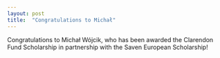 ```yaml
---
layout: post
title:  "Congratulations to Michał"
---
```


Congratulations to Michał Wójcik, who has been awarded the Clarendon Fund Scholarship in partnership with the Saven European Scholarship!

